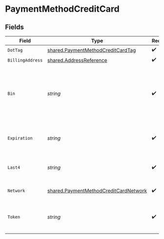 # PaymentMethodCreditCard


## Fields

| Field                                                                                                  | Type                                                                                                   | Required                                                                                               | Description                                                                                            | Example                                                                                                |
| ------------------------------------------------------------------------------------------------------ | ------------------------------------------------------------------------------------------------------ | ------------------------------------------------------------------------------------------------------ | ------------------------------------------------------------------------------------------------------ | ------------------------------------------------------------------------------------------------------ |
| `DotTag`                                                                                               | [shared.PaymentMethodCreditCardTag](../../models/shared/paymentmethodcreditcardtag.md)                 | :heavy_check_mark:                                                                                     | N/A                                                                                                    | credit_card                                                                                            |
| `BillingAddress`                                                                                       | [shared.AddressReference](../../models/shared/addressreference.md)                                     | :heavy_check_mark:                                                                                     | N/A                                                                                                    |                                                                                                        |
| `Bin`                                                                                                  | *string*                                                                                               | :heavy_check_mark:                                                                                     | The Bank Identification Number (BIN). This is typically the first 4 to 6 digits of the account number. | 411111                                                                                                 |
| `Expiration`                                                                                           | *string*                                                                                               | :heavy_check_mark:                                                                                     | The expiration date, in YYYY-MM format.                                                                | 2029-03                                                                                                |
| `Last4`                                                                                                | *string*                                                                                               | :heavy_check_mark:                                                                                     | The account number's last four digits.                                                                 | 1004                                                                                                   |
| `Network`                                                                                              | [shared.PaymentMethodCreditCardNetwork](../../models/shared/paymentmethodcreditcardnetwork.md)         | :heavy_check_mark:                                                                                     | The credit card's network.                                                                             | visa                                                                                                   |
| `Token`                                                                                                | *string*                                                                                               | :heavy_check_mark:                                                                                     | The Bolt token associated with the credit card.                                                        | a1B2c3D4e5F6G7H8i9J0k1L2m3N4o5P6Q7r8S9t0                                                               |
